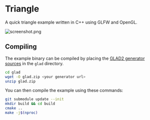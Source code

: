 # Triangle

A quick triangle example written in C++ using GLFW and OpenGL.

![screenshot.png](https://raw.githubusercontent.com/delightedcat/triangle/trunk/media/screenshot.png)

## Compiling

The example binary can be compiled by placing the [GLAD2 generator sources](https://gen.glad.sh/#generator=c&api=gl%3D3.3&profile=gl%3Dcore%2Cgles1%3Dcommon) in the `glad` directory.
```sh
cd glad
wget -O glad.zip <your generator url>
unzip glad.zip
```

You can then compile the example using these commands:
```sh
git submodule update --init
mkdir build && cd build
cmake ..
make -j$(nproc)
```
